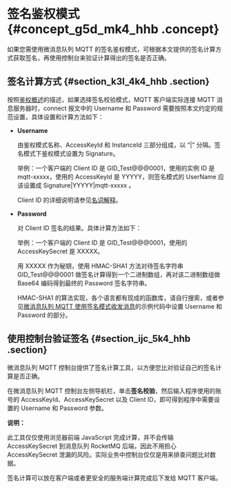 # 签名鉴权模式 {#concept_g5d_mk4_hhb .concept}

如果您需使用微消息队列 MQTT 的签名鉴权模式，可根据本文提供的签名计算方式获取签名，再使用控制台来验证计算得出的签名是否正确。

## 签名计算方式 {#section_k3l_4k4_hhb .section}

按照[鉴权概述](intl.zh-CN/权限验证/鉴权概述.md#)的描述，如果选择签名校验模式，MQTT 客户端实际连接 MQTT 消息服务器时，connect 报文中的 Username 和 Password 需要按照本文约定的规范设置，具体设置和计算方法如下：

-   **Username**

    由鉴权模式名称、AccessKeyId 和 InstanceId 三部分组成，以 “|” 分隔。签名模式下鉴权模式设置为 Signature。

    举例：一个客户端的 Client ID 是 GID\_Test@@@0001，使用的实例 ID 是 mqtt-xxxxx，使用的 AccessKeyId 是 YYYYY，则签名模式的 UserName 应该设置成 Signature|YYYYY|mqtt-xxxxx 。

    Client ID 的详细说明请参见[名词解释](../intl.zh-CN/产品简介/名词解释.md#)。

-   **Password**

    对 Client ID 签名的结果。具体计算方法如下：

    举例：一个客户端的 Client ID 是 GID\_Test@@@0001，使用的 AccessKeySecret 是 XXXXX。

    用 XXXXX 作为秘钥，使用 HMAC-SHA1 方法对待签名字符串 GID\_Test@@@0001 做签名计算得到一个二进制数组，再对该二进制数组做 Base64 编码得到最终的 Password 签名字符串。

    HMAC-SHA1 的算法实现，各个语言都有现成的函数库，请自行搜索，或者参见[微消息队列 MQTT 使用签名模式收发消息](../intl.zh-CN/功能概述/消息收发功能.md#section_vtj_cxw_hhb)的示例代码中设置 Username 和 Password 的部分。


## 使用控制台验证签名 {#section_ijc_5k4_hhb .section}

微消息队列 MQTT 控制台提供了签名计算工具，以方便您比对验证自己的签名计算是否正确。

在微消息队列 MQTT 控制台左侧导航栏，单击**签名校验**，然后输入程序使用的账号的 AccessKeyId、AccessKeySecret 以及 Client ID，即可得到程序中需要设置的 Username 和 Password 参数。

**说明：** 

此工具仅仅使用浏览器前端 JavaScript 完成计算，并不会传输 AccessKeySecret 到消息队列 RocketMQ 后端，因此不用担心 AccessKeySecret 泄漏的风险。实际业务中控制台仅仅是用来排查问题比对数据。

签名计算可以放在客户端或者更安全的服务端计算完成后下发给 MQTT 客户端。

